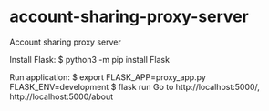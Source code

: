 # account-sharing-proxy-server
Account sharing proxy server

Install Flask:
$ python3 -m pip install Flask

Run application:
$ export FLASK_APP=proxy_app.py FLASK_ENV=development
$ flask run
Go to http://localhost:5000/, http://localhost:5000/about 